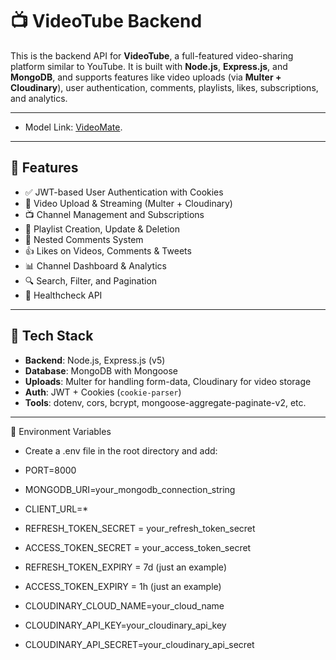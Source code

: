 # 📺 VideoTube Backend

This is the backend API for **VideoTube**, a full-featured video-sharing platform similar to YouTube. It is built with **Node.js**, **Express.js**, and **MongoDB**, and supports features like video uploads (via **Multer + Cloudinary**), user authentication, comments, playlists, likes, subscriptions, and analytics.

---

- Model Link: [VideoMate](https://miro.com/app/board/uXjVJIp8oj4=/?share_link_id=485577487237).

---

## 🚀 Features

- ✅ JWT-based User Authentication with Cookies
- 🎥 Video Upload & Streaming (Multer + Cloudinary)
- 📺 Channel Management and Subscriptions
- 📂 Playlist Creation, Update & Deletion
- 💬 Nested Comments System
- 👍 Likes on Videos, Comments & Tweets
- 📊 Channel Dashboard & Analytics
- 🔍 Search, Filter, and Pagination
- 🧪 Healthcheck API

---

## 🧰 Tech Stack

- **Backend**: Node.js, Express.js (v5)
- **Database**: MongoDB with Mongoose
- **Uploads**: Multer for handling form-data, Cloudinary for video storage
- **Auth**: JWT + Cookies (`cookie-parser`)
- **Tools**: dotenv, cors, bcrypt, mongoose-aggregate-paginate-v2, etc.

---


🔐 Environment Variables
- Create a .env file in the root directory and add:


- PORT=8000
- MONGODB_URI=your_mongodb_connection_string

- CLIENT_URL=*
- REFRESH_TOKEN_SECRET = your_refresh_token_secret
- ACCESS_TOKEN_SECRET = your_access_token_secret
- REFRESH_TOKEN_EXPIRY = 7d (just an example)
- ACCESS_TOKEN_EXPIRY = 1h (just an example)

- CLOUDINARY_CLOUD_NAME=your_cloud_name
- CLOUDINARY_API_KEY=your_cloudinary_api_key
- CLOUDINARY_API_SECRET=your_cloudinary_api_secret